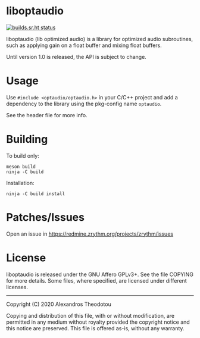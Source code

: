 liboptaudio
===========

[![builds.sr.ht status](https://builds.sr.ht/~alextee/zrythm.svg)](https://builds.sr.ht/~alextee/liboptaudio?)

liboptaudio (lib optimized audio) is a library for
optimized audio subroutines, such as applying gain
on a float buffer and mixing float buffers.

Until version 1.0 is released, the API is subject
to change.

# Usage

Use `#include <optaudio/optaudio.h>` in your C/C++
project and add a dependency to the library using
the pkg-config name `optaudio`.

See the header file for more info.

# Building

To build only:

    meson build
    ninja -C build

Installation:

    ninja -C build install

# Patches/Issues
Open an issue in
https://redmine.zrythm.org/projects/zrythm/issues

# License
liboptaudio is released under the GNU Affero GPLv3+.
See the file COPYING for more details. Some files,
where specified, are licensed under different
licenses.

----
Copyright (C) 2020 Alexandros Theodotou

Copying and distribution of this file, with or without modification,
are permitted in any medium without royalty provided the copyright
notice and this notice are preserved.  This file is offered as-is,
without any warranty.
